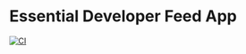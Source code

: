 # Essential Developer Feed App

[![CI](https://github.com/marianaalvarez/essential-developer-project/actions/workflows/CI.yml/badge.svg)](https://github.com/marianaalvarez/essential-developer-project/actions/workflows/CI.yml)
